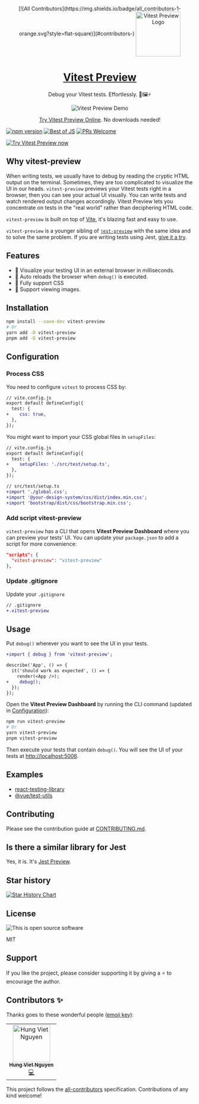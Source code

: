 <p align="center">
<!-- ALL-CONTRIBUTORS-BADGE:START - Do not remove or modify this section -->
[![All Contributors](https://img.shields.io/badge/all_contributors-1-orange.svg?style=flat-square)](#contributors-)
<!-- ALL-CONTRIBUTORS-BADGE:END -->
 <img align="center" alt="Vitest Preview Logo" src="https://user-images.githubusercontent.com/8603085/197406675-dbe5b555-3a71-4c6d-9547-776c18052881.svg" width="120"/>
</p>

<h1 align="center">
<a href="https://www.vitest-preview.com" target="_blank" >Vitest Preview</a>
</h1>

<p align="center">
Debug your Vitest tests. Effortlessly. 🧪🖼⚡️
</p>

<p align="center">
  <img align="center" src="https://user-images.githubusercontent.com/8603085/197373376-f6a3fe33-487b-4c35-8085-8e7e6357ce40.gif" alt="Vitest Preview Demo" />
</p>

<p align="center">
  <a href="https://stackblitz.com/edit/vitest-preview?file=src%2FApp.test.tsx,README.md" title="Try Vitest Preview Now" target="_blank">Try Vitest Preview Online</a>. No downloads needed!
</p>

[![npm version](https://img.shields.io/npm/v/vitest-preview)](https://www.npmjs.com/package/vitest-preview)
[![Best of JS](https://img.shields.io/endpoint?url=https://bestofjs-serverless.now.sh/api/project-badge?fullName=nvh95%2Fvitest-preview%26since=day)](https://bestofjs.org/projects/vitest-preview)
[![PRs Welcome](https://img.shields.io/badge/PRs-welcome-green.svg)](./CONTRIBUTING.md)

[![Try Vitest Preview now](https://developer.stackblitz.com/img/open_in_stackblitz.svg)](https://stackblitz.com/edit/vitest-preview?file=src%2FApp.test.tsx,README.md)

## Why **vitest-preview**

When writing tests, we usually have to debug by reading the cryptic HTML output on the terminal. Sometimes, they are too complicated to visualize the UI in our heads. `vitest-preview` previews your Vitest tests right in a browser, then you can see your actual UI visually. You can write tests and watch rendered output changes accordingly. Vitest Preview lets you concentrate on tests in the "real world" rather than deciphering HTML code.

`vitest-preview` is built on top of [Vite](https://vitejs.dev), it's blazing fast and easy to use.

`vitest-preview` is a younger sibling of [`jest-preview`](https://github.com/nvh95/jest-preview) with the same idea and to solve the same problem. If you are writing tests using Jest, [give it a try](https://stackblitz.com/edit/jest-preview?file=src%2FApp.test.tsx,README.md).

## Features

- 👀 Visualize your testing UI in an external browser in milliseconds.
- 🔄 Auto reloads the browser when `debug()` is executed.
- 💅 Fully support CSS
- 🌄 Support viewing images.

## Installation

```bash
npm install --save-dev vitest-preview
# Or
yarn add -D vitest-preview
pnpm add -D vitest-preview
```

## Configuration

### Process CSS

You need to configure `vitest` to process CSS by:

```diff
// vite.config.js
export default defineConfig({
  test: {
+    css: true,
  },
});

```

You might want to import your CSS global files in `setupFiles`:

```diff
// vite.config.js
export default defineConfig({
  test: {
+    setupFiles: './src/test/setup.ts',
  },
});

```

```diff
// src/test/setup.ts
+import './global.css';
+import '@your-design-system/css/dist/index.min.css';
+import 'bootstrap/dist/css/bootstrap.min.css';

```

### Add script vitest-preview

`vitest-preview` has a CLI that opens **Vitest Preview Dashboard** where you can preview your tests' UI. You can update your `package.json` to add a script for more convenience:

```json
"scripts": {
  "vitest-preview": "vitest-preview"
},
```

### Update .gitignore

Update your `.gitignore`

```diff
// .gitignore
+.vitest-preview
```

## Usage

Put `debug()` wherever you want to see the UI in your tests.

```diff
+import { debug } from 'vitest-preview';

describe('App', () => {
  it('should work as expected', () => {
    render(<App />);
+    debug();
  });
});
```

Open the **Vitest Preview Dashboard** by running the CLI command (updated in [Configuration](#configuration)):

```bash
npm run vitest-preview
# Or
yarn vitest-preview
pnpm vitest-preview
```

Then execute your tests that contain `debug()`. You will see the UI of your tests at [http://localhost:5006](http://localhost:5006).

## Examples

- [react-testing-library](https://github.com/nvh95/vitest-preview/tree/main/examples/react-testing-library)
- [@vue/test-utils](https://github.com/nvh95/vitest-preview/tree/main/examples/vue-test-utils)

## Contributing

Please see the contribution guide at [CONTRIBUTING.md](./CONTRIBUTING.md).

## Is there a similar library for Jest

Yes, it is. It's [Jest Preview](https://github.com/nvh95/jest-preview).

## Star history

[![Star History Chart](https://api.star-history.com/svg?repos=nvh95/vitest-preview&type=Date)](https://star-history.com/#nvh95/vitest-preview&Date)

## License

![This is open source software](https://user-images.githubusercontent.com/8603085/161439058-98faea42-c6e6-46f4-9ce6-218fad5f3b9a.gif)

MIT

## Support

If you like the project, please consider supporting it by giving a ⭐️ to encourage the author.

<!-- TODO: Write a GitHub Actions to sync with root readme -->

## Contributors ✨

Thanks goes to these wonderful people ([emoji key](https://allcontributors.org/docs/en/emoji-key)):

<!-- ALL-CONTRIBUTORS-LIST:START - Do not remove or modify this section -->
<!-- prettier-ignore-start -->
<!-- markdownlint-disable -->
<table>
  <tbody>
    <tr>
      <td align="center"><a href="https://hung.dev"><img src="https://avatars.githubusercontent.com/u/8603085?v=4?s=100" width="100px;" alt="Hung Viet Nguyen"/><br /><sub><b>Hung Viet Nguyen</b></sub></a><br /><a href="https://github.com/nvh95/vitest-preview/commits?author=nvh95" title="Code">💻</a></td>
    </tr>
  </tbody>
</table>

<!-- markdownlint-restore -->
<!-- prettier-ignore-end -->

<!-- ALL-CONTRIBUTORS-LIST:END -->

This project follows the [all-contributors](https://github.com/all-contributors/all-contributors) specification. Contributions of any kind welcome!